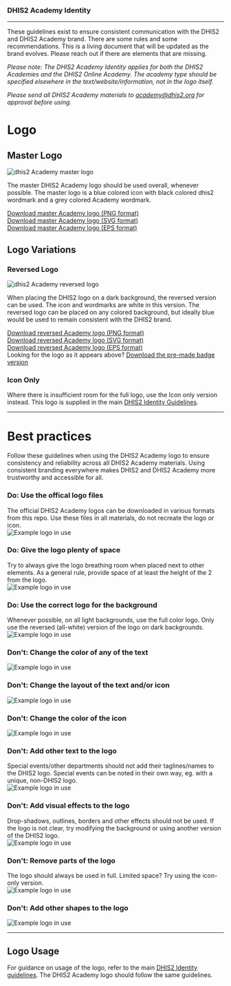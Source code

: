 ### DHIS2 Academy Identity
---
These guidelines exist to ensure consistent communication with the DHIS2 and DHIS2 Academy brand. There are some rules and some recommendations. This is a living document that will be updated as the brand evolves. Please reach out if there are elements that are missing.

*Please note: The DHIS2 Academy Identity applies for both the DHIS2 Academies and the DHIS2 Online Academy. The academy type should be specified elsewhere in the text/website/information, not in the logo itself.*

*Please send all DHIS2 Academy materials to academy@dhis2.org for approval before using.*

# Logo
## Master Logo
![dhis2 Academy master logo][masterLogoAca]

The master DHIS2 Academy logo should be used overall, whenever possible. The master logo is a blue colored icon with black colored dhis2 wordmark and a grey colored Academy wordmark.

[Download master Academy logo (PNG format)](/academy/web/default/dhis2Academy-logo-rgb-positive.png)<br>
[Download master Academy logo (SVG format)](/academy/web/default/dhis2Academy-logo-rgb-positive.svg)<br>
[Download master Academy logo (EPS format)](/academy/print/Default/dhis2Academy-logo-rgb-positive.eps)

## Logo Variations
### Reversed Logo
![dhis2 Academy reversed logo][reversedLogoAca]

When placing the DHIS2 logo on a dark background, the reversed version can be used. The icon and wordmarks are white in this version. The reversed logo can be placed on any colored background, but ideally blue would be used to remain consistent with the DHIS2 brand.

[Download reversed Academy logo (PNG format)](/academy/web/reversed/dhis2Academy-logo-rgb-negative.png)<br>
[Download reversed Academy logo (SVG format)](/academy/web/reversed/dhis2Academy-logo-rgb-negative.svg)<br>
[Download reversed Academy logo (EPS format)](/academy/print/Reversed/dhis2Academy-logo-rgb-negative.eps)
<br>
Looking for the logo as it appears above? [Download the pre-made badge version](https://github.com/dhis2/dhis2-identity/tree/master/academy/badge)

### Icon Only
Where there is insufficient room for the full logo, use the Icon only version instead. This logo is supplied in the main [DHIS2 Identity Guidelines](https://github.com/dhis2/dhis2-identity#icon-only).

---

# Best practices
Follow these guidelines when using the DHIS2 Academy logo to ensure consistency and reliability across all DHIS2 Academy materials. Using consistent branding everywhere makes DHIS2 and DHIS2 Academy more trustworthy and accessible for all.

### Do: Use the offical logo files
The official DHIS2 Academy logos can be downloaded in various formats from this repo. Use these files in all materials, do not recreate the logo or icon.<br>
![Example logo in use][logo-pass-1]

### Do: Give the logo plenty of space
Try to always give the logo breathing room when placed next to other elements. As a general rule, provide space of at least the height of the 2 from the logo.<br>
![Example logo in use][logo-pass-2]

### Do: Use the correct logo for the background
Whenever possible, on all light backgrounds, use the full color logo. Only use the reversed (all-white) version of the logo on dark backgrounds.<br>
![Example logo in use][logo-pass-3]

### Don't: Change the color of any of the text
![Example logo in use][logo-fail-1]
### Don't: Change the layout of the text and/or icon
![Example logo in use][logo-fail-2]
### Don't: Change the color of the icon
![Example logo in use][logo-fail-3]
### Don't: Add other text to the logo
Special events/other departments should not add their taglines/names to the DHIS2 logo. Special events can be noted in their own way, eg. with a unique, non-DHIS2 logo.<br>
![Example logo in use][logo-fail-4]
### Don't: Add visual effects to the logo
Drop-shadows, outlines, borders and other effects should not be used. If the logo is not clear, try modifying the background or using another version of the DHIS2 logo.<br>
![Example logo in use][logo-fail-5]
### Don't: Remove parts of the logo
The logo should always be used in full. Limited space? Try using the icon-only version.<br>
![Example logo in use][logo-fail-6]
### Don't: Add other shapes to the logo
![Example logo in use][logo-fail-7]

---


## Logo Usage
For guidance on usage of the logo, refer to the main [DHIS2 Identity guidelines](https://github.com/dhis2/dhis2-identity). The DHIS2 Academy logo should follow the same guidelines.

[masterLogoAca]: https://github.com/dhis2/identity/blob/master/guide%20assets/masterAca.png?raw=true "DHIS2 Academy master logo"
[reversedLogoAca]: https://github.com/dhis2/identity/blob/master/guide%20assets/reverseAca.png?raw=true "DHIS2 Academy reversed logo"

[logo-pass-1]: https://github.com/dhis2/dhis2-identity/blob/master/guide%20assets/ACA-pass-1.png?raw=true "Best Practice, Pass 1"
[logo-pass-2]: https://github.com/dhis2/dhis2-identity/blob/master/guide%20assets/ACA-pass-2.png?raw=true "Best Practice, Pass 2"
[logo-pass-3]: https://github.com/dhis2/dhis2-identity/blob/master/guide%20assets/ACA-pass-3.png?raw=true "Best Practice, Pass 3"

[logo-fail-1]: https://github.com/dhis2/dhis2-identity/blob/master/guide%20assets/ACA-fail-1.png?raw=true "Best Practice, Fail 1"
[logo-fail-2]: https://github.com/dhis2/dhis2-identity/blob/master/guide%20assets/ACA-fail-2.png?raw=true "Best Practice, Fail 2"
[logo-fail-3]: https://github.com/dhis2/dhis2-identity/blob/master/guide%20assets/ACA-fail-3.png?raw=true "Best Practice, Fail 3"
[logo-fail-4]: https://github.com/dhis2/dhis2-identity/blob/master/guide%20assets/ACA-fail-4.png?raw=true "Best Practice, Fail 4"
[logo-fail-5]: https://github.com/dhis2/dhis2-identity/blob/master/guide%20assets/ACA-fail-5.png?raw=true "Best Practice, Fail 5"
[logo-fail-6]: https://github.com/dhis2/dhis2-identity/blob/master/guide%20assets/ACA-fail-6.png?raw=true "Best Practice, Fail 6"
[logo-fail-7]: https://github.com/dhis2/dhis2-identity/blob/master/guide%20assets/ACA-fail-7.png?raw=true "Best Practice, Fail 7"
